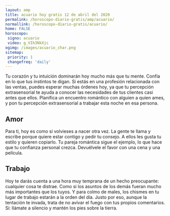```yaml
---
layout: amp
title: acuario hoy gratis 12 de abril del 2020 
permalink: /horoscopo-diario-gratis/amp/acuario/
normallink: /horoscopo-diario-gratis/acuario/
home: FALSE
horoscopo:
 signo: acuario
 video: g_VIh3NkXjc
ogimg: /images/acuario_char.png
sitemap:
 priority: 1
 changefreq: 'daily'
---
```



Tu corazón y tu intuición dominarán hoy mucho más que tu mente. Confía en lo que tus instintos te digan. Si estás en una profesión relacionada con las ventas, puedes esperar muchas órdenes hoy, ya que tu percepción extrasensorial te ayuda a conocer las necesidades de tus clientes casi antes que ellos. Planifica un encuentro romántico con alguien a quien ames, y pon tu percepción extrasensorial a trabajar esta noche en esa persona.

## Amor

Para ti, hoy es como si volvieses a nacer otra vez. La gente te llama y escribe porque quiere estar contigo y pedir tu consejo. A ellos les gusta tu estilo y quieren copiarlo. Tu pareja romántica sigue el ejemplo, lo que hace que tu confianza personal crezca. Devuélvele el favor con una cena y una película.

## Trabajo

Hoy te darás cuenta a una hora muy temprana de un hecho preocupante: cualquier cosa te distrae. Como si los asuntos de los demás fueran mucho más importantes que los tuyos. Y para colmo de males, los chismes en tu lugar de trabajo estarán a la orden del día. Justo por eso, aunque la tentación te invada, trata de no avivar el fuego con tus propios comentarios. Sí: llámate a silencio y mantén los pies sobre la tierra.